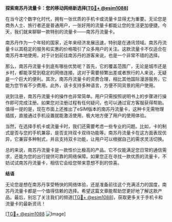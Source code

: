 **探索南苏丹流量卡：您的移动网络新选择[[TG💪+ @esim1088](https://t.me/s/esim1088)]**

在当今这个数字化时代，拥有一张优质的手机卡或流量卡显得尤为重要。无论您是商务人士、旅行者还是普通用户，一张好用的流量卡都能让您的生活更加便捷。今天，我们就来聊聊一款特别的流量卡——南苏丹流量卡。

南苏丹作为一个年轻的国家，近年来经济发展迅速，特别是在通讯领域。南苏丹流量卡以其稳定的服务和实惠的价格吸引了众多用户的关注。这款流量卡不仅适合在南苏丹本地使用，对于计划前往南苏丹的游客来说，也是一个非常不错的选择。

那么，南苏丹流量卡到底有哪些优势呢？首先，它的覆盖范围广，无论是城市还是乡村，都能享受到稳定的网络连接。这对于需要频繁出差或者旅行的人来说，无疑是一个巨大的便利。其次，南苏丹流量卡的资费合理，相比其他国际漫游服务，它能为您节省不少费用。此外，该卡支持多种语言，方便不同背景的用户使用。

说到注册，南苏丹流量卡的操作也非常简单。用户只需按照说明书上的步骤进行操作即可完成注册。如果您对注册过程有任何疑问，也可以通过官方客服获得帮助。值得一提的是，现在市面上还推出了eSIM版本的南苏丹流量卡，这种卡无需物理插拔，直接通过手机设置就能激活使用，极大地方便了用户的使用体验。

当然，在选择手机卡或流量卡时，我们还需要考虑一些专业的问题。比如，卡的制式是否与您的手机兼容，是否支持双卡双待功能等。南苏丹流量卡在这方面表现优异，它兼容多种制式，并且支持双卡功能，让用户可以根据自己的需求灵活切换。

总的来说，南苏丹流量卡是一款性价比极高的产品。它不仅能满足您日常的通信需求，还能为您的出行提供可靠的网络保障。如果您正在寻找一款优质的流量卡，不妨试试南苏丹流量卡，相信它会给您带来意想不到的惊喜。

**结语**

无论您是想在南苏丹享受畅快的网络体验，还是准备前往这个充满活力的国度，南苏丹流量卡都是一个值得信赖的选择。希望这篇文章能帮助您更好地了解这款产品。最后，别忘了关注我们的频道[[TG💪+ @esim1088](https://t.me/s/esim1088)]，获取更多关于手机卡和流量卡的最新资讯！

[[TG💪+ @esim1088](https://t.me/s/esim1088) ![Image](https://i.postimg.cc/4NQfJmqS/Snipaste-2025-05-13-00-14-12.png)]
